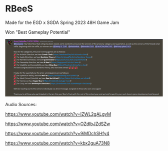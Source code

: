 # RBeeS
Made for the EGD x SGDA Spring 2023 48H Game Jam

Won "Best Gameplay Potential"

![](success.png)

Audio Sources:

https://www.youtube.com/watch?v=IZWL2gALgvM

https://www.youtube.com/watch?v=OZdIbJZdSZw

https://www.youtube.com/watch?v=9iMDchSHfy4

https://www.youtube.com/watch?v=kbx2guA73N8
